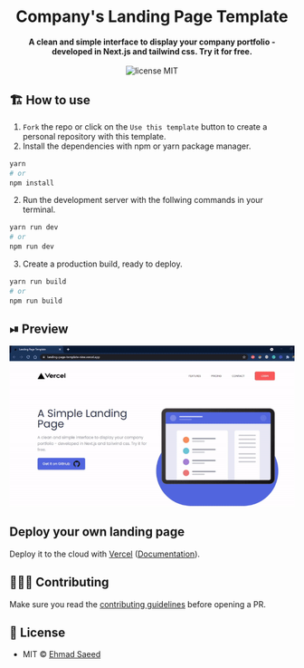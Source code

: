 <div align="center">

# Company's Landing Page Template

<strong>
A clean and simple interface to display your company portfolio - developed in Next.js and tailwind css. Try it for free.
</strong>
</div>

<br>

<div align="center">
	<img src="https://img.shields.io/badge/License-MIT-%230F2A5F" alt="license MIT">
	
</div>

## 🏗 How to use

1. `Fork` the repo or click on the `Use this template` button to create a personal repository with this template.
2. Install the dependencies with npm or yarn package manager.

```bash
yarn
# or
npm install
```

2. Run the development server with the follwing commands in your terminal.

```bash
yarn run dev
# or
npm run dev
```

3. Create a production build, ready to deploy.

```bash
yarn run build
# or
npm run build
```

## ⏯ Preview

![demo preview](assets-github/demo.gif)

## Deploy your own landing page

Deploy it to the cloud with [Vercel](https://vercel.com/new?utm_source=github&utm_medium=readme&utm_campaign=next-example) ([Documentation](https://nextjs.org/docs/deployment)).

## 👨🏻‍💻 Contributing

Make sure you read the [contributing guidelines](contributing.md) before opening a PR.

## 🔑 License

- MIT © [Ehmad Saeed](https://github.com/justEhmadSaeed)
